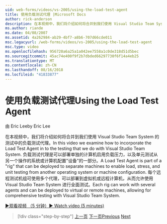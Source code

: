 ```yaml
---
uid: web-forms/videos/vs-2005/using-the-load-test-agent
title: 使用负载测试代理 |Microsoft Docs
author: rick-anderson
description: 在本视频中，我们将介绍如何将合并到我们使用 Visual Studio Team System 的测试中的负载测试代理。 负载测试代理属于的...
ms.author: riande
ms.date: 04/08/2007
ms.assetid: 4a262984-ab29-4bf7-a8b6-707d66cde011
msc.legacyurl: /web-forms/videos/vs-2005/using-the-load-test-agent
msc.type: video
ms.openlocfilehash: 956720a6a25a1a042ee7558a1c0de318d51d5bec
ms.sourcegitcommit: 45ac74e400f9f2b7dbded66297730f6f14a4eb25
ms.translationtype: MT
ms.contentlocale: zh-CN
ms.lasthandoff: 08/16/2018
ms.locfileid: "41833877"
---
```

<a name="using-the-load-test-agent"></a><span data-ttu-id="8f9da-104">使用负载测试代理</span><span class="sxs-lookup"><span data-stu-id="8f9da-104">Using the Load Test Agent</span></span>
====================
<span data-ttu-id="8f9da-105">由 Eric Lee</span><span class="sxs-lookup"><span data-stu-id="8f9da-105">by Eric Lee</span></span>

<span data-ttu-id="8f9da-106">在本视频中，我们将介绍如何将合并到我们使用 Visual Studio Team System 的测试中的负载测试代理。</span><span class="sxs-lookup"><span data-stu-id="8f9da-106">In this video we examine how to incorporate the Load Test Agent in to the testing that we do with Visual Studio Team System.</span></span> <span data-ttu-id="8f9da-107">负载测试代理是可以部署单独的计算机启用负载压力，以及单元测试从另一个操作的系统或计算机配置"设备"的一部分。</span><span class="sxs-lookup"><span data-stu-id="8f9da-107">A Load Test Agent is part of a "rig" that can be deployed to separate machines to enable load, stress, and unit testing from another operating system or machine configuration.</span></span> <span data-ttu-id="8f9da-108">每个远程测试机组可使用多个代理，可以部署到虚拟机或远程计算机，从而允许使用 Visual Studio Team System 进行全面测试。</span><span class="sxs-lookup"><span data-stu-id="8f9da-108">Each rig can work with several agents and can be deployed to virtual or remote machines, allowing for comprehensive testing with Visual Studio Team System.</span></span>

[<span data-ttu-id="8f9da-109">&#9654;观看视频 （5 分钟）</span><span class="sxs-lookup"><span data-stu-id="8f9da-109">&#9654; Watch video (5 minutes)</span></span>](https://channel9.msdn.com/Blogs/ASP-NET-Site-Videos/using-the-load-test-agent)

> [!div class="step-by-step"]
> <span data-ttu-id="8f9da-110">[上一页](the-effects-of-caching.md)
> [下一页](the-effects-of-viewstate.md)</span><span class="sxs-lookup"><span data-stu-id="8f9da-110">[Previous](the-effects-of-caching.md)
[Next](the-effects-of-viewstate.md)</span></span>
